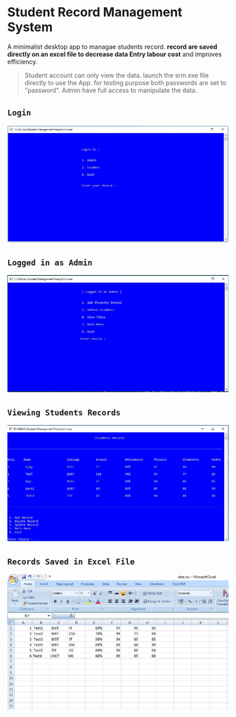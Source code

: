 # Student Record Management System
A minimalist desktop app  to managae students record. **record are saved directly on an excel file to decrease data Entry labour cost**  and improves efficiency.

>Student account can only view the data.
>launch the srm.exe file directly to use the App.
>for testing purpose both passwords are set to "password".
>Admin have full access to manipulate the data.
## `Login`
<img src="ScreenShot/Home.JPG">

## `Logged in as Admin`
<img src="ScreenShot/AdminFunction.JPG">

## `Viewing Students Records`
<img src="ScreenShot/ViewData.JPG">

## ``Records Saved in Excel File``
<img src="ScreenShot/ViewExcel.JPG">
